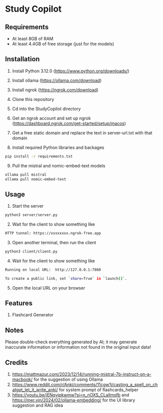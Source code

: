 Study Copilot
=============

## Requirements
- At least 8GB of RAM
- At least 4.4GB of free storage (just for the models)

## Installation
1) Install Python 3.12.0 (https://www.python.org/downloads/)
2) Install ollama (https://ollama.com/download)
3) Install ngrok (https://ngrok.com/download)

4) Clone this repository

5) Cd into the StudyCopilot directory

6) Get an ngrok account and set up ngrok (https://dashboard.ngrok.com/get-started/setup/macos)

7) Get a free static domain and replace the text in server-url.txt with that domain

8) Install required Python libraries and backages
```sh
pip install -r requirements.txt
```

9) Pull the mistral and nomic-embed-text models
```sh
ollama pull mistral
ollama pull nomic-embed-text
```

## Usage
1) Start the server
```sh
python3 server/server.py
```

2) Wait for the client to show something like
```sh
HTTP tunnel: https://xxxxxxxx.ngrok-free.app
```

3) Open another terminal, then run the client
```sh
python3 client/client.py
```

4) Wait for the client to show something like
```sh
Running on local URL:  http://127.0.0.1:7860

To create a public link, set `share=True` in `launch()`.
```

5) Open the local URL on your browser

## Features
1) Flashcard Generator

## Notes
Please double-check everything generated by AI; it may generate inaccurate information or information not found in the original input data!

## Credits
1) https://mattmazur.com/2023/12/14/running-mistral-7b-instruct-on-a-macbook/ for the suggestion of using Ollama
2) https://www.reddit.com/r/Anki/comments/11cgw1j/casting_a_spell_on_chatgpt_let_it_write_anki/ for system prompt of flashcards_helper
3) https://youtu.be/jENqvjpkwmw?si=n_nOXS_CLallmsfb and https://mer.vin/2024/02/ollama-embedding/ for the UI library suggestion and RAG idea
